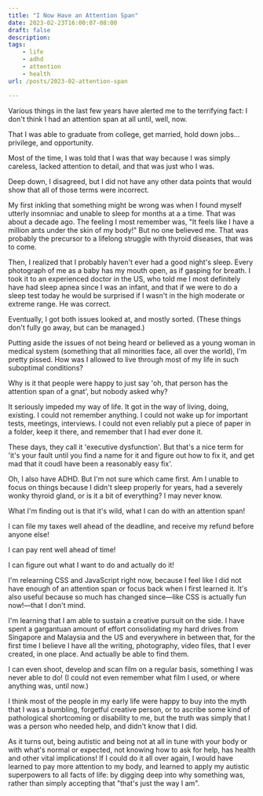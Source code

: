```yaml
---
title: "I Now Have an Attention Span"
date: 2023-02-23T16:00:07-08:00
draft: false
description: 
tags: 
    - life
    - adhd
    - attention
    - health
url: /posts/2023-02-attention-span

---
```


Various things in the last few years have alerted me to the terrifying fact: I don't think I had an attention span at all until, well, now.

That I was able to graduate from college, get married, hold down jobs... privilege, and opportunity.

Most of the time, I was told that I was that way because I was simply careless, lacked attention to detail, and that was just who I was.

Deep down, I disagreed, but I did not have any other data points that would show that all of those terms were incorrect.

My first inkling that something might be wrong was when I found myself utterly insomniac and unable to sleep for months at a a time. That was about a decade ago. The feeling I most remember was, "It feels like I have a million ants under the skin of my body!" But no one believed me. That was probably the precursor to a lifelong struggle with thyroid diseases, that was to come. 

Then, I realized that I probably haven't ever had a good night's sleep. Every photograph of me as a baby has my mouth open, as if gasping for breath. I took it to an experienced doctor in the US, who told me I most definitely have had sleep apnea since I was an infant, and that if we were to do a sleep test today he would be surprised if I wasn't in the high moderate or extreme range. He was correct.

Eventually, I got both issues looked at, and mostly sorted. (These things don't fully go away, but can be managed.)

Putting aside the issues of not being heard or believed as a young woman in medical system (something that all minorities face, all over the world), I'm pretty pissed. How was I allowed to live through most of my life in such suboptimal conditions?

Why is it that people were happy to just say 'oh, that person has the attention span of a gnat', but nobody asked why? 

It seriously impeded my way of life. It got in the way of living, doing, existing. I could not remember anything. I could not wake up for important tests, meetings, interviews. I could not even reliably put a piece of paper in a folder, keep it there, and remember that I had ever done it. 

These days, they call it 'executive dysfunction'. But that's a nice term for 'it's your fault until you find a name for it and figure out how to fix it, and get mad that it coudl have been a reasonably easy fix'.

Oh, I also have ADHD. But I'm not sure which came first. Am I unable to focus on things because I didn't sleep properly for years, had a severely wonky thyroid gland, or is it a bit of everything? I may never know.

What I'm finding out is that it's wild, what I can do with an attention span!

I can file my taxes well ahead of the deadline, and receive my refund before anyone else!

I can pay rent well ahead of time!

I can figure out what I want to do and actually do it!

I'm relearning CSS and JavaScript right now, because I feel like I did not have enough of an attention span or focus back when I first learned it. It's also useful because so much has changed since—like CSS is actually fun now!—that I don't mind.

I'm learning that I am able to sustain a creative pursuit on the side. I have spent a gargantuan amount of effort consolidating my hard drives from Singapore and Malaysia and the US and everywhere in between that, for the first time I believe I have all the writing, photography, video files, that I ever created, in one place. And actually be able to find them. 

I can even shoot, develop and scan film on a regular basis, something I was never able to do! (I could not even remember what film I used, or where anything was, until now.)

I think most of the people in my early life were happy to buy into the myth that I was a bumbling, forgetful creative person, or to ascribe some kind of pathological shortcoming or disability to me, but the truth was simply that I was a person who needed help, and didn't know that I did.

As it turns out, being autistic and being not at all in tune with your body or with what's normal or expected, not knowing how to ask for help, has health and other vital implications! If I could do it all over again, I would have learned to pay more attention to my body, and learned to apply my autistic superpowers to all facts of life: by digging deep into why something was, rather than simply accepting that "that's just the way I am".